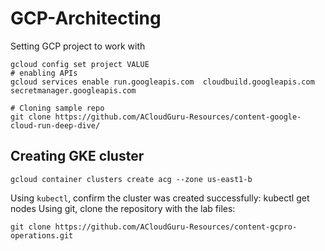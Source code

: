 # GCP-Architecting

Setting GCP project to work with
```
gcloud config set project VALUE
# enabling APIs
gcloud services enable run.googleapis.com  cloudbuild.googleapis.com secretmanager.googleapis.com

# Cloning sample repo
git clone https://github.com/ACloudGuru-Resources/content-google-cloud-run-deep-dive/
```

## Creating GKE cluster
```
gcloud container clusters create acg --zone us-east1-b
```

Using `kubectl`, confirm the cluster was created successfully:
kubectl get nodes
Using git, clone the repository with the lab files:
```
git clone https://github.com/ACloudGuru-Resources/content-gcpro-operations.git
```
